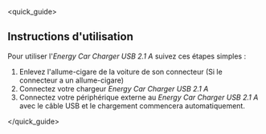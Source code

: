 <quick_guide>
## Instructions d'utilisation

Pour utiliser l'*Energy Car Charger USB 2.1 A* suivez ces étapes simples :

1.	Enlevez l'allume-cigare de la voiture de son connecteur (Si le connecteur a un allume-cigare)
2.	Connectez votre chargeur *Energy Car Charger USB 2.1 A*
3.	Connectez votre périphérique externe au *Energy Car Charger USB 2.1 A* avec le câble USB et le chargement commencera automatiquement.


</quick_guide>
